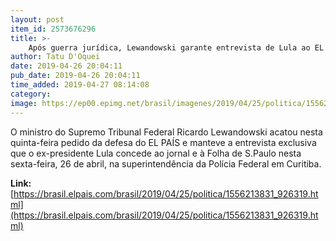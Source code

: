 ```yaml
---
layout: post
item_id: 2573676296
title: >-
    Após guerra jurídica, Lewandowski garante entrevista de Lula ao EL PAÍS
author: Tatu D'Oquei
date: 2019-04-26 20:04:11
pub_date: 2019-04-26 20:04:11
time_added: 2019-04-27 08:14:08
category: 
image: https://ep00.epimg.net/brasil/imagenes/2019/04/25/politica/1556213831_926319_1556213989_rrss_normal.jpg
---
```


O ministro do Supremo Tribunal Federal Ricardo Lewandowski acatou nesta quinta-feira pedido da defesa do EL PAÍS e manteve a entrevista exclusiva que o ex-presidente Lula concede ao jornal e à Folha de S.Paulo nesta sexta-feira, 26 de abril, na superintendência da Polícia Federal em Curitiba.

**Link:** [https://brasil.elpais.com/brasil/2019/04/25/politica/1556213831_926319.html](https://brasil.elpais.com/brasil/2019/04/25/politica/1556213831_926319.html)

